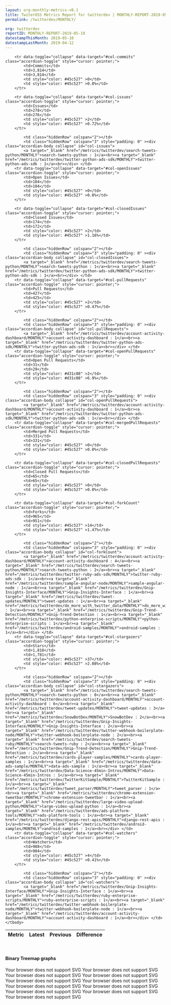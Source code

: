 ```yaml
---
layout: org-monthly-metrics-v0.1
title: TwiterOSS Metrics Report for twitterdev | MONTHLY-REPORT-2019-05-10
permalink: /twitterdev/MONTHLY/

org: twitterdev
reportID: MONTHLY-REPORT-2019-05-10
datestampThisMonth: 2019-05-10
datestampLastMonth: 2019-04-12
---
```



<table class="table table-condensed" style="border-collapse:collapse;">
    <thead>
    <tr>
        <th>Metric</th>
        <th>Latest</th>
        <th>Previous</th>
        <th colspan="2" style="text-align: center;">Difference</th>
    </tr>
    </thead>
    <tbody>

        <tr data-toggle="collapse" data-target="#col-commits" class="accordion-toggle" style="cursor: pointer;">
            <td>Commits</td>
            <td>3,814</td>
            <td>3,814</td>
            <td style="color: #45c527" >0</td>
            <td style="color: #45c527" >0.0%</td>
        </tr>
        
        <tr data-toggle="collapse" data-target="#col-issues" class="accordion-toggle" style="cursor: pointer;">
            <td>Issues</td>
            <td>278</td>
            <td>276</td>
            <td style="color: #45c527" >2</td>
            <td style="color: #45c527" >0.72%</td>
        </tr>
        
            <td class="hiddenRow" colspan="2"></td>
            <td class="hiddenRow" colspan="3" style="padding: 0" ><div class="accordian-body collapse" id="col-issues">
            <a target="_blank" href="/metrics/twitterdev/search-tweets-python/MONTHLY">search-tweets-python : 1</a><br><a target="_blank" href="/metrics/twitterdev/twitter-python-ads-sdk/MONTHLY">twitter-python-ads-sdk : 1</a><br></div> </td>
        <tr data-toggle="collapse" data-target="#col-openIssues" class="accordion-toggle" style="cursor: pointer;">
            <td>Open Issues</td>
            <td>104</td>
            <td>104</td>
            <td style="color: #45c527" >0</td>
            <td style="color: #45c527" >0.0%</td>
        </tr>
        
        <tr data-toggle="collapse" data-target="#col-closedIssues" class="accordion-toggle" style="cursor: pointer;">
            <td>Closed Issues</td>
            <td>174</td>
            <td>172</td>
            <td style="color: #45c527" >2</td>
            <td style="color: #45c527" >1.16%</td>
        </tr>
        
            <td class="hiddenRow" colspan="2"></td>
            <td class="hiddenRow" colspan="3" style="padding: 0" ><div class="accordian-body collapse" id="col-closedIssues">
            <a target="_blank" href="/metrics/twitterdev/search-tweets-python/MONTHLY">search-tweets-python : 1</a><br><a target="_blank" href="/metrics/twitterdev/twitter-python-ads-sdk/MONTHLY">twitter-python-ads-sdk : 1</a><br></div> </td>
        <tr data-toggle="collapse" data-target="#col-pullRequests" class="accordion-toggle" style="cursor: pointer;">
            <td>Pull Requests</td>
            <td>427</td>
            <td>425</td>
            <td style="color: #45c527" >2</td>
            <td style="color: #45c527" >0.47%</td>
        </tr>
        
            <td class="hiddenRow" colspan="2"></td>
            <td class="hiddenRow" colspan="3" style="padding: 0" ><div class="accordian-body collapse" id="col-pullRequests">
            <a target="_blank" href="/metrics/twitterdev/account-activity-dashboard/MONTHLY">account-activity-dashboard : 1</a><br><a target="_blank" href="/metrics/twitterdev/twitter-python-ads-sdk/MONTHLY">twitter-python-ads-sdk : 1</a><br></div> </td>
        <tr data-toggle="collapse" data-target="#col-openPullRequests" class="accordion-toggle" style="cursor: pointer;">
            <td>Open Pull Requests</td>
            <td>31</td>
            <td>29</td>
            <td style="color: #d31c08" >2</td>
            <td style="color: #d31c08" >6.9%</td>
        </tr>
        
            <td class="hiddenRow" colspan="2"></td>
            <td class="hiddenRow" colspan="3" style="padding: 0" ><div class="accordian-body collapse" id="col-openPullRequests">
            <a target="_blank" href="/metrics/twitterdev/account-activity-dashboard/MONTHLY">account-activity-dashboard : 1</a><br><a target="_blank" href="/metrics/twitterdev/twitter-python-ads-sdk/MONTHLY">twitter-python-ads-sdk : 1</a><br></div> </td>
        <tr data-toggle="collapse" data-target="#col-mergedPullRequests" class="accordion-toggle" style="cursor: pointer;">
            <td>Merged Pull Requests</td>
            <td>331</td>
            <td>331</td>
            <td style="color: #45c527" >0</td>
            <td style="color: #45c527" >0.0%</td>
        </tr>
        
        <tr data-toggle="collapse" data-target="#col-closedPullRequests" class="accordion-toggle" style="cursor: pointer;">
            <td>Closed Pull Requests</td>
            <td>65</td>
            <td>65</td>
            <td style="color: #45c527" >0</td>
            <td style="color: #45c527" >0.0%</td>
        </tr>
        
        <tr data-toggle="collapse" data-target="#col-forkCount" class="accordion-toggle" style="cursor: pointer;">
            <td>Forks</td>
            <td>965</td>
            <td>951</td>
            <td style="color: #45c527" >14</td>
            <td style="color: #45c527" >1.47%</td>
        </tr>
        
            <td class="hiddenRow" colspan="2"></td>
            <td class="hiddenRow" colspan="3" style="padding: 0" ><div class="accordian-body collapse" id="col-forkCount">
            <a target="_blank" href="/metrics/twitterdev/account-activity-dashboard/MONTHLY">account-activity-dashboard : 4</a><br><a target="_blank" href="/metrics/twitterdev/search-tweets-python/MONTHLY">search-tweets-python : 2</a><br><a target="_blank" href="/metrics/twitterdev/twitter-ruby-ads-sdk/MONTHLY">twitter-ruby-ads-sdk : 1</a><br><a target="_blank" href="/metrics/twitterdev/sample-angular-node/MONTHLY">sample-angular-node : 1</a><br><a target="_blank" href="/metrics/twitterdev/Gnip-Insights-Interface/MONTHLY">Gnip-Insights-Interface : 1</a><br><a target="_blank" href="/metrics/twitterdev/tweet-updates/MONTHLY">tweet-updates : 1</a><br><a target="_blank" href="/metrics/twitterdev/do_more_with_twitter_data/MONTHLY">do_more_with_twitter_data : 1</a><br><a target="_blank" href="/metrics/twitterdev/Gnip-Trend-Detection/MONTHLY">Gnip-Trend-Detection : 1</a><br><a target="_blank" href="/metrics/twitterdev/python-enterprise-scripts/MONTHLY">python-enterprise-scripts : 1</a><br><a target="_blank" href="/metrics/twitterdev/android-samples/MONTHLY">android-samples : 1</a><br></div> </td>
        <tr data-toggle="collapse" data-target="#col-stargazers" class="accordion-toggle" style="cursor: pointer;">
            <td>Stars</td>
            <td>1,818</td>
            <td>1,781</td>
            <td style="color: #45c527" >37</td>
            <td style="color: #45c527" >2.08%</td>
        </tr>
        
            <td class="hiddenRow" colspan="2"></td>
            <td class="hiddenRow" colspan="3" style="padding: 0" ><div class="accordian-body collapse" id="col-stargazers">
            <a target="_blank" href="/metrics/twitterdev/search-tweets-python/MONTHLY">search-tweets-python : 8</a><br><a target="_blank" href="/metrics/twitterdev/account-activity-dashboard/MONTHLY">account-activity-dashboard : 6</a><br><a target="_blank" href="/metrics/twitterdev/tweet-updates/MONTHLY">tweet-updates : 3</a><br><a target="_blank" href="/metrics/twitterdev/SnowBotDev/MONTHLY">SnowBotDev : 2</a><br><a target="_blank" href="/metrics/twitterdev/Gnip-Insights-Interface/MONTHLY">Gnip-Insights-Interface : 2</a><br><a target="_blank" href="/metrics/twitterdev/twitter-webhook-boilerplate-node/MONTHLY">twitter-webhook-boilerplate-node : 2</a><br><a target="_blank" href="/metrics/twitterdev/search-tweets-ruby/MONTHLY">search-tweets-ruby : 2</a><br><a target="_blank" href="/metrics/twitterdev/Gnip-Trend-Detection/MONTHLY">Gnip-Trend-Detection : 2</a><br><a target="_blank" href="/metrics/twitterdev/cards-player-samples/MONTHLY">cards-player-samples : 1</a><br><a target="_blank" href="/metrics/twitterdev/data-ads-sample/MONTHLY">data-ads-sample : 1</a><br><a target="_blank" href="/metrics/twitterdev/Data-Science-45min-Intros/MONTHLY">Data-Science-45min-Intros : 1</a><br><a target="_blank" href="/metrics/twitterdev/TwitterKitSample/MONTHLY">TwitterKitSample : 1</a><br><a target="_blank" href="/metrics/twitterdev/tweet_parser/MONTHLY">tweet_parser : 1</a><br><a target="_blank" href="/metrics/twitterdev/chrome-extension-tweetbar/MONTHLY">chrome-extension-tweetbar : 1</a><br><a target="_blank" href="/metrics/twitterdev/large-video-upload-python/MONTHLY">large-video-upload-python : 1</a><br><a target="_blank" href="/metrics/twitterdev/ads-platform-tools/MONTHLY">ads-platform-tools : 1</a><br><a target="_blank" href="/metrics/twitterdev/django-rest-apis/MONTHLY">django-rest-apis : 1</a><br><a target="_blank" href="/metrics/twitterdev/android-samples/MONTHLY">android-samples : 1</a><br></div> </td>
        <tr data-toggle="collapse" data-target="#col-watchers" class="accordion-toggle" style="cursor: pointer;">
            <td>Watchers</td>
            <td>988</td>
            <td>984</td>
            <td style="color: #45c527" >4</td>
            <td style="color: #45c527" >0.41%</td>
        </tr>
        
            <td class="hiddenRow" colspan="2"></td>
            <td class="hiddenRow" colspan="3" style="padding: 0" ><div class="accordian-body collapse" id="col-watchers">
            <a target="_blank" href="/metrics/twitterdev/Gnip-Insights-Interface/MONTHLY">Gnip-Insights-Interface : 1</a><br><a target="_blank" href="/metrics/twitterdev/ruby-enterprise-scripts/MONTHLY">ruby-enterprise-scripts : 1</a><br><a target="_blank" href="/metrics/twitterdev/twitter-webhook-boilerplate-node/MONTHLY">twitter-webhook-boilerplate-node : 1</a><br><a target="_blank" href="/metrics/twitterdev/account-activity-dashboard/MONTHLY">account-activity-dashboard : 1</a><br></div> </td>
    </tbody>
</table>
<div class="graph-container">
<br>
<h4>Binary Treemap graphs</h4>
<div class="row">
	<object class="cell" type="image/svg+xml" data="/metrics/graphs/twitterdev/treemap_monthly_closedPullRequests.svg">
		Your browser does not support SVG
	</object>
	<object class="cell" type="image/svg+xml" data="/metrics/graphs/twitterdev/treemap_monthly_mergedPullRequests.svg">
		Your browser does not support SVG
	</object>
	<object class="cell" type="image/svg+xml" data="/metrics/graphs/twitterdev/treemap_monthly_openPullRequests.svg">
		Your browser does not support SVG
	</object>
	<object class="cell" type="image/svg+xml" data="/metrics/graphs/twitterdev/treemap_monthly_watchers.svg">
		Your browser does not support SVG
	</object>
	<object class="cell" type="image/svg+xml" data="/metrics/graphs/twitterdev/treemap_monthly_stargazers.svg">
		Your browser does not support SVG
	</object>
	<object class="cell" type="image/svg+xml" data="/metrics/graphs/twitterdev/treemap_monthly_issues.svg">
		Your browser does not support SVG
	</object>
	<object class="cell" type="image/svg+xml" data="/metrics/graphs/twitterdev/treemap_monthly_commits.svg">
		Your browser does not support SVG
	</object>
	<object class="cell" type="image/svg+xml" data="/metrics/graphs/twitterdev/treemap_monthly_closedIssues.svg">
		Your browser does not support SVG
	</object>
	<object class="cell" type="image/svg+xml" data="/metrics/graphs/twitterdev/treemap_monthly_pullRequests.svg">
		Your browser does not support SVG
	</object>
	<object class="cell" type="image/svg+xml" data="/metrics/graphs/twitterdev/treemap_monthly_forkCount.svg">
		Your browser does not support SVG
	</object>
	<object class="cell" type="image/svg+xml" data="/metrics/graphs/twitterdev/treemap_monthly_openIssues.svg">
		Your browser does not support SVG
	</object>
</div>
</div>
